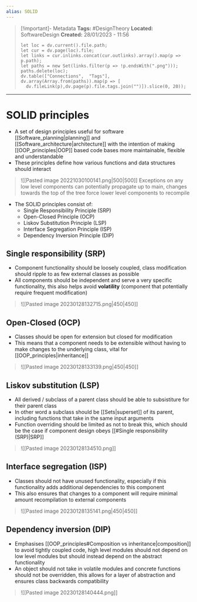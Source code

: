 ```yaml
---
alias: SOLID
---
```

> [!important]- Metadata
> **Tags:** #DesignTheory 
> **Located:** SoftwareDesign
> **Created:** 28/01/2023 - 11:56
> ```dataviewjs
>let loc = dv.current().file.path;
>let cur = dv.page(loc).file;
>let links = cur.inlinks.concat(cur.outlinks).array().map(p => p.path);
>let paths = new Set(links.filter(p => !p.endsWith(".png")));
>paths.delete(loc);
>dv.table(["Connections",  "Tags"], dv.array(Array.from(paths)).map(p => [
>   dv.fileLink(p),dv.page(p).file.tags.join("")]).slice(0, 20));
> ```

___
# SOLID principles
- A set of design principles useful for software [[Software_planning|planning]] and [[Software_architecture|architecture]] with the intention of making [[OOP_principles|OOP]] based code bases more maintainable, flexible and understandable
- These principles define how various functions and data structures should interact

> ![[Pasted image 20221030100141.png|500|500]]
> Exceptions on any low level components can potentially propagate up to main, changes towards the top of the tree force lower level components to recompile

- The SOLID principles consist of:
	- Single Responsibility Principle (SRP)
	- Open-Closed Principle (OCP)
	- Liskov Substitution Principle (LSP)
	- Interface Segregation Principle (ISP)
	- Dependency Inversion Principle (DIP)

## Single responsibility (SRP)
- Component functionality should be loosely coupled,  class modification should ripple to as few external classes as possible
- All components should be independent and serve a very specific functionality, this also helps avoid **volatility** (component that potentially require frequent modification) 

> ![[Pasted image 20230128132715.png|450|450]]

## Open-Closed (OCP)
- Classes should be open for extension but closed for modification 
- This means that a component needs to be extensible without having to make changes to the underlying class, vital for [[OOP_principles|inheritance]]

> ![[Pasted image 20230128133139.png|450|450]]

## Liskov substitution (LSP)
- All derived / subclass of a parent class should be able to subsistiture for their parent class 
- In other word a subclass should be [[Sets|superset]] of its parent, including functions that take in the same input arguments 
- Function overriding should be limited as not to break this, which should be the case if component design obeys [[#Single responsibility (SRP)|SRP]]

> ![[Pasted image 20230128134510.png]]

## Interface segregation (ISP)
- Classes should not have unused functionality, especially if this functionality adds additional dependencies to this component
- This also ensures that changes to a component will require minimal amount recompilation to external components  

> ![[Pasted image 20230128135141.png|450|450]]

## Dependency inversion (DIP)
- Emphasises [[OOP_principles#Composition vs inheritance|composition]] to avoid tightly coupled code, high level modules should not depend on low level modules but should instead depend on the abstract functionality 
- An object should not take in volatile modules and concrete functions should not be overridden, this allows for a layer of abstraction and ensures class backwards compatibility 

> ![[Pasted image 20230128140444.png]]
